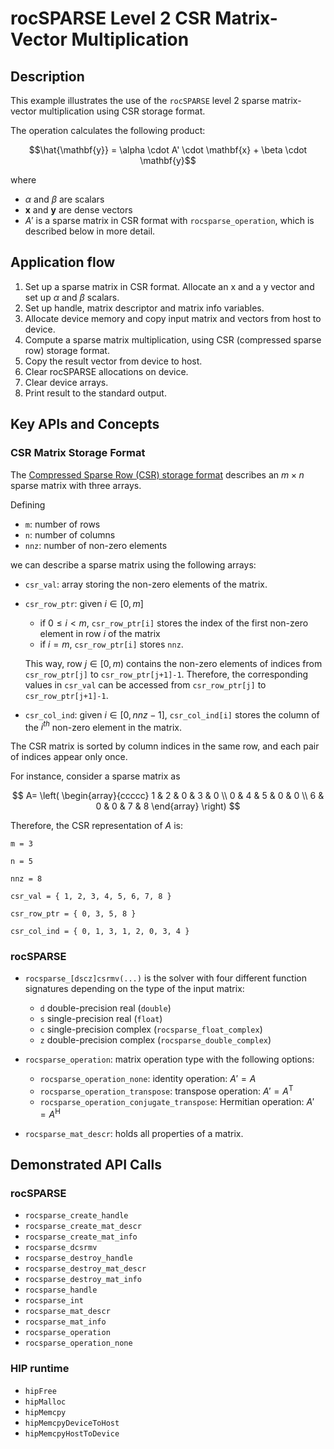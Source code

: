 # rocSPARSE Level 2 CSR Matrix-Vector Multiplication
## Description
This example illustrates the use of the `rocSPARSE` level 2 sparse matrix-vector multiplication using CSR storage format.

The operation calculates the following product:

$$\hat{\mathbf{y}} = \alpha \cdot A' \cdot \mathbf{x} + \beta \cdot \mathbf{y}$$

where

- $\alpha$ and $\beta$ are scalars
- $\mathbf{x}$ and $\mathbf{y}$ are dense vectors
- $A'$ is a sparse matrix in CSR format with `rocsparse_operation`, which is described below in more detail.

## Application flow
1. Set up a sparse matrix in CSR format. Allocate an x and a y vector and set up $\alpha$ and $\beta$ scalars.
2. Set up handle, matrix descriptor and matrix info variables.
3. Allocate device memory and copy input matrix and vectors from host to device.
4. Compute a sparse matrix multiplication, using CSR (compressed sparse row) storage format.
5. Copy the result vector from device to host.
6. Clear rocSPARSE allocations on device.
7. Clear device arrays.
8. Print result to the standard output.

## Key APIs and Concepts
### CSR Matrix Storage Format
The [Compressed Sparse Row (CSR) storage format](https://rocsparse.readthedocs.io/en/latest/usermanual.html#csr-storage-format) describes an $m \times n$ sparse matrix with three arrays.

Defining
- `m`: number of rows
- `n`: number of columns
- `nnz`: number of non-zero elements

we can describe a sparse matrix using the following arrays:
- `csr_val`: array storing the non-zero elements of the matrix.
- `csr_row_ptr`: given $i \in [0, m]$
    - if $` 0 \leq i < m `$, `csr_row_ptr[i]` stores the index of the first non-zero element in row $i$ of the matrix
    - if $i = m$, `csr_row_ptr[i]` stores `nnz`.

    This way, row $j \in [0, m)$ contains the non-zero elements of indices from `csr_row_ptr[j]` to `csr_row_ptr[j+1]-1`. Therefore, the corresponding values in `csr_val` can be accessed from `csr_row_ptr[j]` to `csr_row_ptr[j+1]-1`.
- `csr_col_ind`: given $i \in [0, nnz-1]$, `csr_col_ind[i]` stores the column of the $i^{th}$ non-zero element in the matrix.

The CSR matrix is sorted by column indices in the same row, and each pair of indices appear only once.

For instance, consider a sparse matrix as

$$
A=
\left(
\begin{array}{ccccc}
1 & 2 & 0 & 3 & 0 \\
0 & 4 & 5 & 0 & 0 \\
6 & 0 & 0 & 7 & 8
\end{array}
\right)
$$

Therefore, the CSR representation of $A$ is:

```
m = 3

n = 5

nnz = 8

csr_val = { 1, 2, 3, 4, 5, 6, 7, 8 }

csr_row_ptr = { 0, 3, 5, 8 }

csr_col_ind = { 0, 1, 3, 1, 2, 0, 3, 4 }
```


### rocSPARSE
- `rocsparse_[dscz]csrmv(...)` is the solver with four different function signatures depending on the type of the input matrix:
   - `d` double-precision real (`double`)
   - `s` single-precision real (`float`)
   - `c` single-precision complex (`rocsparse_float_complex`)
   - `z` double-precision complex (`rocsparse_double_complex`)

- `rocsparse_operation`: matrix operation type with the following options:
   - `rocsparse_operation_none`: identity operation: $A' = A$
   - `rocsparse_operation_transpose`: transpose operation: $A' = A^\mathrm{T}$
   - `rocsparse_operation_conjugate_transpose`: Hermitian operation: $A' = A^\mathrm{H}$

- `rocsparse_mat_descr`: holds all properties of a matrix.

## Demonstrated API Calls
### rocSPARSE
- `rocsparse_create_handle`
- `rocsparse_create_mat_descr`
- `rocsparse_create_mat_info`
- `rocsparse_dcsrmv`
- `rocsparse_destroy_handle`
- `rocsparse_destroy_mat_descr`
- `rocsparse_destroy_mat_info`
- `rocsparse_handle`
- `rocsparse_int`
- `rocsparse_mat_descr`
- `rocsparse_mat_info`
- `rocsparse_operation`
- `rocsparse_operation_none`

### HIP runtime
- `hipFree`
- `hipMalloc`
- `hipMemcpy`
- `hipMemcpyDeviceToHost`
- `hipMemcpyHostToDevice`
